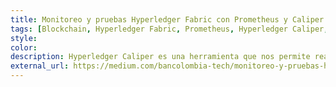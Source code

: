 ```yaml
---
title: Monitoreo y pruebas Hyperledger Fabric con Prometheus y Caliper
tags: [Blockchain, Hyperledger Fabric, Prometheus, Hyperledger Caliper, Open Source]
style:
color: 
description: Hyperledger Caliper es una herramienta que nos permite realizar comparativas de rendimiento o benchmarks como normalmente es conocido...
external_url: https://medium.com/bancolombia-tech/monitoreo-y-pruebas-hyperledger-fabric-con-prometheus-y-caliper-a5e5147c1233
---
```

